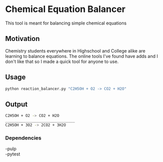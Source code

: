 # Chemical Equation Balancer 

This tool is meant for balancing simple chemical equations

## Motivation 

Chemistry students everywhere in Highschool and College alike are learning to 
balance equations. The online tools I've found have adds and I don't like that 
so I made a quick tool for anyone to use.  


## Usage

```bash 
python reaction_balancer.py "C2H5OH + O2 -> CO2 + H2O"
```

## Output

```bash
C2H5OH + O2 -> CO2 + H2O
_______________________________
C2H5OH + 3O2 -> 2CO2 + 3H2O
```

### Dependencies 
  -pulp   
  -pytest
